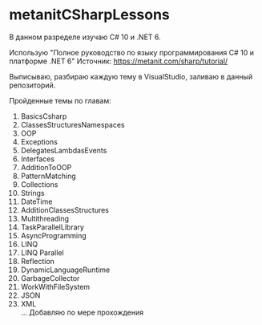 # metanitCSharpLessons

В данном разределе изучаю С# 10 и .NET 6.

Использую "Полное руководство по языку программирования С# 10 и платформе .NET 6" 
Источник: https://metanit.com/sharp/tutorial/

Выписываю, разбираю каждую тему в VisualStudio, заливаю в данный репозиторий.

Пройденные темы по главам:  
01. BasicsCsharp  
02. ClassesStructuresNamespaces  
03. OOP  
04. Exceptions  
05. DelegatesLambdasEvents  
06. Interfaces  
07. AdditionToOOP  
08. PatternMatching  
09. Collections  
10. Strings  
11. DateTime  
12. AdditionClassesStructures  
13. Multithreading  
14. TaskParallelLibrary  
15. AsyncProgramming  
16. LINQ  
17. LINQ Parallel  
18. Reflection  
19. DynamicLanguageRuntime  
20. GarbageCollector  
21. WorkWithFileSystem  
22. JSON  
23. XML  
... Добавляю по мере прохождения

